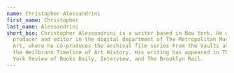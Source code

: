 ```yaml
---
name: Christopher Alessandrini
first_name: Christopher
last_name: Alessandrini
short_bio: Christopher Alessandrini is a writer based in New York. He works as a
  producer and editor in the digital department of The Metropolitan Museum of
  Art, where he co-produces the archival film series From the Vaults and edits
  the Heilbrunn Timeline of Art History. His writing has appeared in The New
  York Review of Books Daily, Interview, and The Brooklyn Rail.
---
```

